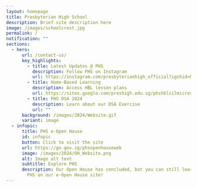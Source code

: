 ```yaml
---
layout: homepage
title: Presbyterian High School
description: Brief site description here
image: /images/schoolcrest.jpg
permalink: /
notification: ""
sections:
  - hero:
      url: /contact-us/
      key_highlights:
        - title: Latest Updates @ PHS
          description: Follow PHS on Instagram
          url: https://instagram.com/presbyterianhigh_official?igshid=NTc4MTIwNjQ2YQ==
        - title: Home-Based Learning
          description: Access HBL lesson plans
          url: https://sites.google.com/preshigh.edu.sg/phshblsilmicrosite/home
        - title: PHS DSA 2024
          description: Learn about our DSA Exercise
          url: ""
      background: /images/2024/Website.gif
      variant: image
  - infopic:
      title: PHS e-Open House
      id: infopic
      button: Click to visit the site
      url: https://go.gov.sg/phsopenhouseweb
      image: /images/2024/OH_Website.png
      alt: Image alt text
      subtitle: Explore PHS
      description: Our Open House has concluded, but you can still learn more about
        PHS on our e-Open House site!
---
```

